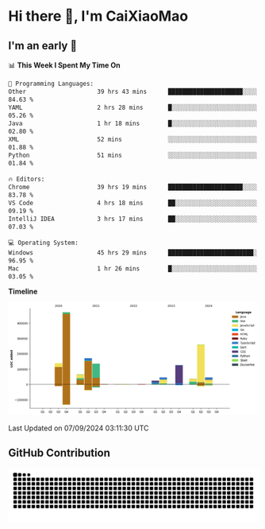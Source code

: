 # Hi there 👋, I'm CaiXiaoMao

## I'm an early 🐤
<!--START_SECTION:waka-->
📊 **This Week I Spent My Time On** 

```text
💬 Programming Languages: 
Other                    39 hrs 43 mins      █████████████████████░░░░   84.63 % 
YAML                     2 hrs 28 mins       █░░░░░░░░░░░░░░░░░░░░░░░░   05.26 % 
Java                     1 hr 18 mins        █░░░░░░░░░░░░░░░░░░░░░░░░   02.80 % 
XML                      52 mins             ░░░░░░░░░░░░░░░░░░░░░░░░░   01.88 % 
Python                   51 mins             ░░░░░░░░░░░░░░░░░░░░░░░░░   01.84 % 

🔥 Editors: 
Chrome                   39 hrs 19 mins      █████████████████████░░░░   83.78 % 
VS Code                  4 hrs 18 mins       ██░░░░░░░░░░░░░░░░░░░░░░░   09.19 % 
IntelliJ IDEA            3 hrs 17 mins       ██░░░░░░░░░░░░░░░░░░░░░░░   07.03 % 

💻 Operating System: 
Windows                  45 hrs 29 mins      ████████████████████████░   96.95 % 
Mac                      1 hr 26 mins        █░░░░░░░░░░░░░░░░░░░░░░░░   03.05 % 
```

**Timeline**

![Lines of Code chart](https://raw.githubusercontent.com/caixiaomao/caixiaomao/main/assets/bar_graph.png)


 Last Updated on 07/09/2024 03:11:30 UTC
<!--END_SECTION:waka-->

## GitHub Contribution
<picture>
  <source media="(prefers-color-scheme: dark)" srcset="/dist/snake/github-contribution-grid-snake-dark.svg" />
  <source media="(prefers-color-scheme: light)" srcset="/dist/snake/github-contribution-grid-snake.svg" />
  <img alt="github contribution grid snake animation" src="/dist/snake/github-contribution-grid-snake.svg" />
</picture>
